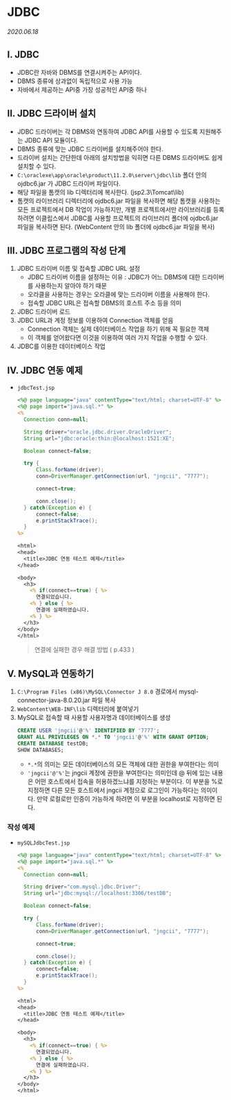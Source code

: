 # JDBC

###### 2020.06.18

## I. JDBC
- JDBC란 자바와 DBMS를 연결시켜주는 API이다.
- DBMS 종류에 상과없이 독립적으로 사용 가능
- 자바에서 제공하는 API중 가장 성공적인 API중 하나

## II. JDBC 드라이버 설치
- JDBC 드라이버는 각 DBMS와 연동하여 JDBC API를 사용할 수 있도록 지원해주는 JDBC API 모듈이다.
- DBMS 종류에 맞는 JDBC 드라이버를 설치해주어야 한다.
- 드라이버 설치는 간단한데 아래의 설치방법을 익히면 다른 DBMS 드라이버도 쉽게 설치할 수 있다.
- `C:\oraclexe\app\oracle\product\11.2.0\server\jdbc\lib` 폴더 안의 ojdbc6.jar 가 JDBC 드라이버 파일이다.
- 해당 파일을 톰캣의 lib 디렉터리에 복사한다. (jsp2.3\Tomcat\lib)
- 톰캣의 라이브러리 디렉터리에 ojdbc6.jar 파일을 복사하면 해당 톰캣을 사용하는 모든 프로젝트에서 DB 작업이 가능하지만, 개별 프로젝트에서만 라이브러리를 등록하려면 이클립스에서 JDBC를 사용할 프로젝트의 라이브러리 폴더에 ojdbc6.jar 파일을 복사하면 된다. (WebContent 안의 lib 폴더에 ojdbc6.jar 파일을 복사)

## III. JDBC 프로그램의 작성 단계
1. JDBC 드라이버 이름 및 접속할 JDBC URL 설정
    - JDBC 드라이버 이름을 설정하는 이유 : JDBC가 어느 DBMS에 대한 드라이버를 사용하는지 알아야 하기 때문
    - 오라클을 사용하는 경우는 오라클에 맞는 드라이버 이름을 사용해야 한다.
    - 접속할 JDBC URL은 접속할 DBMS의 호스트 주소 등을 의미
2. JDBC 드라이버 로드
3. JDBC URL과 계정 정보를 이용하여 Connection 객체를 얻음
    - Connection 객체는 실제 데이터베이스 작업을 하기 위해 꼭 필요한 객체
    - 이 객체를 얻어왔다면 이것을 이용하여 여러 가지 작업을 수행할 수 있다.
4. JDBC를 이용한 데이터베이스 작업

## IV. JDBC 연동 예제
- `jdbcTest.jsp`
  ```jsp
  <%@ page language="java" contentType="text/html; charset=UTF-8" %>
  <%@ page import="java.sql.*" %>
  <%
    Connection conn=null;

    String driver="oracle.jdbc.driver.OracleDriver";
    String url="jdbc:oracle:thin:@localhost:1521:XE";

    Boolean connect=false;

    try {
        Class.forName(driver);
        conn=DriverManager.getConnection(url, "jngcii", "7777");

        connect=true;

        conn.close();
    } catch(Exception e) {
        connect=false;
        e.printStackTrace();
    }
  %>

  <html>
  <head>
    <title>JDBC 연동 테스트 예제</title>
  </head>

  <body>
    <h3>
      <% if(connect==true) { %>
        연결되었습니다.
      <% } else { %>
        연결에 실패하였습니다.
      <% } %>  
    </h3>
  </body>
  </html>
  ```
  > 연결에 실패한 경우 해결 방법 ( p.433 )

## V. MySQL과 연동하기
1. `C:\Program Files (x86)\MySQL\Connector J 8.0` 경로에서 mysql-connector-java-8.0.20.jar 파일 복사
2. `WebContent\WEB-INF\lib` 디렉터리에 붙여넣기
3. MySQL로 접속할 때 사용할 사용자명과 데이터베이스를 생성
   ```sql
   CREATE USER 'jngcii'@'%' IDENTIFIED BY '7777';
   GRANT ALL PRIVILEGES ON *.* TO 'jngcii'@'%' WITH GRANT OPTION;
   CREATE DATABASE testDB;
   SHOW DATABASES;
   ```
   - `*.*`의 의미는 모든 데이터베이스의 모든 객체에 대한 권한을 부여한다는 의미
   - `'jngcii'@'%'`는 jngcii 계정에 권한을 부여한다는 의미인데 @ 뒤에 있는 내용은 어떤 호스트에서 접속을 허용하겠느냐를 지정하는 부분이다. 이 부분을 %로 지정하면 다른 모든 호스트에서 jngcii 계정으로 로그인이 가능하다는 의미이다. 만약 로컬로만 인증이 가능하게 하려면 이 부분을 localhost로 지정하면 된다.

### 작성 예제
- `mySQLJdbcTest.jsp`
  ```jsp
  <%@ page language="java" contentType="text/html; charset=UTF-8" %>
  <%@ page import="java.sql.*" %>
  <%
    Connection conn=null;

    String driver="com.mysql.jdbc.Driver";
    String url="jdbc:mysql://localhost:3306/testDB";

    Boolean connect=false;

    try {
        Class.forName(driver);
        conn=DriverManager.getConnection(url, "jngcii", "7777");

        connect=true;

        conn.close();
    } catch(Exception e) {
        connect=false;
        e.printStackTrace();
    }
  %>

  <html>
  <head>
    <title>JDBC 연동 테스트 예제</title>
  </head>

  <body>
    <h3>
      <% if(connect==true) { %>
        연결되었습니다.
      <% } else { %>
        연결에 실패하였습니다.
      <% } %>  
    </h3>
  </body>
  </html>
  ```

